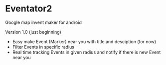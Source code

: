 # Eventator2
Google map invent maker for android


Version 1.0 (just beginning)
* Easy make Event (Marker) near you with title and desciption (for now)
* Filter Events in specific radius
* Real time tracking Events in given radius and notify if there is new Event near you

